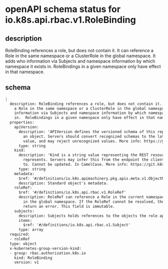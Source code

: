 # openAPI schema status for io.k8s.api.rbac.v1.RoleBinding

## description

RoleBinding references a role, but does not contain it.  It can reference a Role in the same namespace or a ClusterRole in the global namespace. It adds who information via Subjects and namespace information by which namespace it exists in.  RoleBindings in a given namespace only have effect in that namespace.

## schema

```yaml
|
  description: RoleBinding references a role, but does not contain it.  It can reference
    a Role in the same namespace or a ClusterRole in the global namespace. It adds who
    information via Subjects and namespace information by which namespace it exists
    in.  RoleBindings in a given namespace only have effect in that namespace.
  properties:
    apiVersion:
      description: 'APIVersion defines the versioned schema of this representation of
        an object. Servers should convert recognized schemas to the latest internal
        value, and may reject unrecognized values. More info: https://git.k8s.io/community/contributors/devel/sig-architecture/api-conventions.md#resources'
      type: string
    kind:
      description: 'Kind is a string value representing the REST resource this object
        represents. Servers may infer this from the endpoint the client submits requests
        to. Cannot be updated. In CamelCase. More info: https://git.k8s.io/community/contributors/devel/sig-architecture/api-conventions.md#types-kinds'
      type: string
    metadata:
      $ref: '#/definitions/io.k8s.apimachinery.pkg.apis.meta.v1.ObjectMeta'
      description: Standard object's metadata.
    roleRef:
      $ref: '#/definitions/io.k8s.api.rbac.v1.RoleRef'
      description: RoleRef can reference a Role in the current namespace or a ClusterRole
        in the global namespace. If the RoleRef cannot be resolved, the Authorizer must
        return an error. This field is immutable.
    subjects:
      description: Subjects holds references to the objects the role applies to.
      items:
        $ref: '#/definitions/io.k8s.api.rbac.v1.Subject'
      type: array
  required:
  - roleRef
  type: object
  x-kubernetes-group-version-kind:
  - group: rbac.authorization.k8s.io
    kind: RoleBinding
    version: v1

```

